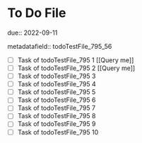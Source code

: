 # To Do File

due:: 2022-09-11

metadatafield:: todoTestFile_795_56

- [ ] Task of todoTestFile_795 1 [[Query me]]
- [ ] Task of todoTestFile_795 2 [[Query me]]
- [ ] Task of todoTestFile_795 3
- [ ] Task of todoTestFile_795 4
- [ ] Task of todoTestFile_795 5
- [ ] Task of todoTestFile_795 6
- [ ] Task of todoTestFile_795 7
- [ ] Task of todoTestFile_795 8
- [ ] Task of todoTestFile_795 9
- [ ] Task of todoTestFile_795 10